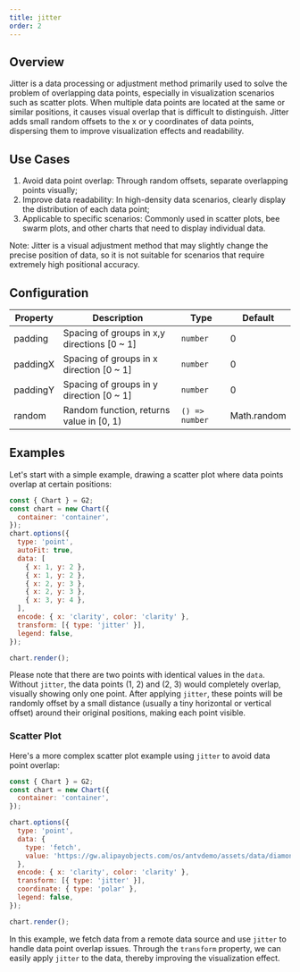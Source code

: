 ```yaml
---
title: jitter
order: 2
---
```


## Overview

Jitter is a data processing or adjustment method primarily used to solve the problem of overlapping data points, especially in visualization scenarios such as scatter plots. When multiple data points are located at the same or similar positions, it causes visual overlap that is difficult to distinguish. Jitter adds small random offsets to the x or y coordinates of data points, dispersing them to improve visualization effects and readability.

## Use Cases

1. Avoid data point overlap: Through random offsets, separate overlapping points visually;
2. Improve data readability: In high-density data scenarios, clearly display the distribution of each data point;
3. Applicable to specific scenarios: Commonly used in scatter plots, bee swarm plots, and other charts that need to display individual data.

Note: Jitter is a visual adjustment method that may slightly change the precise position of data, so it is not suitable for scenarios that require extremely high positional accuracy.

## Configuration

| Property | Description                                 | Type           | Default     |
| -------- | ------------------------------------------- | -------------- | ----------- |
| padding  | Spacing of groups in x,y directions [0 ~ 1] | `number`       | 0           |
| paddingX | Spacing of groups in x direction [0 ~ 1]    | `number`       | 0           |
| paddingY | Spacing of groups in y direction [0 ~ 1]    | `number`       | 0           |
| random   | Random function, returns value in [0, 1)    | `() => number` | Math.random |

## Examples

Let's start with a simple example, drawing a scatter plot where data points overlap at certain positions:

```js | ob { inject: true }
const { Chart } = G2;
const chart = new Chart({
  container: 'container',
});
chart.options({
  type: 'point',
  autoFit: true,
  data: [
    { x: 1, y: 2 },
    { x: 1, y: 2 },
    { x: 2, y: 3 },
    { x: 2, y: 3 },
    { x: 3, y: 4 },
  ],
  encode: { x: 'clarity', color: 'clarity' },
  transform: [{ type: 'jitter' }],
  legend: false,
});

chart.render();
```

Please note that there are two points with identical values in the `data`. Without `jitter`, the data points (1, 2) and (2, 3) would completely overlap, visually showing only one point.
After applying `jitter`, these points will be randomly offset by a small distance (usually a tiny horizontal or vertical offset) around their original positions, making each point visible.

### Scatter Plot

Here's a more complex scatter plot example using `jitter` to avoid data point overlap:

```js | ob { inject: true }
const { Chart } = G2;
const chart = new Chart({
  container: 'container',
});

chart.options({
  type: 'point',
  data: {
    type: 'fetch',
    value: 'https://gw.alipayobjects.com/os/antvdemo/assets/data/diamond.json',
  },
  encode: { x: 'clarity', color: 'clarity' },
  transform: [{ type: 'jitter' }],
  coordinate: { type: 'polar' },
  legend: false,
});

chart.render();
```

In this example, we fetch data from a remote data source and use `jitter` to handle data point overlap issues. Through the `transform` property, we can easily apply `jitter` to the data, thereby improving the visualization effect.
